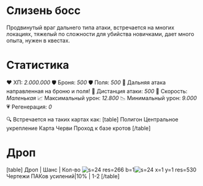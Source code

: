 # Слизень босс
Продвинутый враг дальнего типа атаки, встречается на многих локациях, тяжелый по сложности для убийства новичками, дает много опыта, нужен в квестах.
# Cтатистика
❤ ХП: *2.000.000*
🛡 Броня: *500*
🛡 Поля: *500*
🔫 Дальняя атака направленная на броню и поля!
🎯 Дистанция атаки: *500*
🏃 Скорость: *Маленькая*
📈 Максимальный урон: *12.800*
📉 Минимальный урон: *9.000*
💗 Регенерация: *0*

🔍 Встречается на таких картах как:
[table]
Полигон
Центральное укрепление
Карта Черви
Проход к базе кротов
[/table]
# Дроп
[table] Дроп | Шанс | Кол-во
![s=24 res=266 b=1]()![s=24 x=1 y=1 res=530]() Чертежи ПАКов усилений|10% | 1-2
[/table]